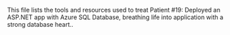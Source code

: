 This file lists the tools and resources used to treat Patient #19: Deployed an ASP.NET app with Azure SQL Database, breathing life into application with a strong database heart..
